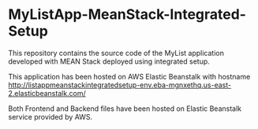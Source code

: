# MyListApp-MeanStack-Integrated-Setup
This repository contains the source code of the MyList application developed with MEAN Stack deployed using integrated setup.

This application has been hosted on AWS Elastic Beanstalk with hostname http://listappmeanstackintegratedsetup-env.eba-mgnxethq.us-east-2.elasticbeanstalk.com/

Both Frontend and Backend files have been hosted on Elastic Beanstalk service provided by AWS.
